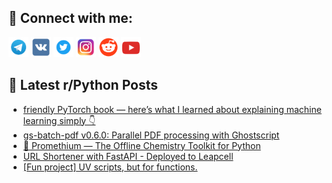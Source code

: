 ## 🔎 Connect with me:
[<img src="https://github.com/bullbesh/bullbesh/blob/main/images/Telegram.png" width="32" height="32" />](https://t.me/bullbesh)
[<img src="https://github.com/bullbesh/bullbesh/blob/main/images/VK.png" width="32" height="32" />](https://vk.com/bullbesh)
[<img src="https://github.com/bullbesh/bullbesh/blob/main/images/Twitter.png" width="32" height="32" />](https://twitter.com/bullbesh1)
[<img src="https://github.com/bullbesh/bullbesh/blob/main/images/Instagram.png" width="32" height="32" />](https://www.instagram.com/bullbesh)
[<img src="https://github.com/bullbesh/bullbesh/blob/main/images/Reddit.png" width="32" height="32" />](https://www.reddit.com/user/bullbesh)
[<img src="https://github.com/bullbesh/bullbesh/blob/main/images/YouTube.png" width="32" height="32" />](https://www.youtube.com/channel/UCtfjRs6uzgq5mfm8S06WTcg)

## 📕 Latest r/Python Posts
<!-- BLOG-POST-LIST:START -->
- [friendly PyTorch book — here’s what I learned about explaining machine learning simply 👇](https://www.reddit.com/r/Python/comments/1ob2vp3/friendly_pytorch_book_heres_what_i_learned_about/)
- [gs-batch-pdf v0.6.0: Parallel PDF processing with Ghostscript](https://www.reddit.com/r/Python/comments/1ob1kxr/gsbatchpdf_v060_parallel_pdf_processing_with/)
- [🧪 Promethium — The Offline Chemistry Toolkit for Python](https://www.reddit.com/r/Python/comments/1ob0jk7/promethium_the_offline_chemistry_toolkit_for/)
- [URL Shortener with FastAPI - Deployed to Leapcell](https://www.reddit.com/r/Python/comments/1oayl0a/url_shortener_with_fastapi_deployed_to_leapcell/)
- [[Fun project] UV scripts, but for functions.](https://www.reddit.com/r/Python/comments/1oavf1l/fun_project_uv_scripts_but_for_functions/)
<!-- BLOG-POST-LIST:END -->
